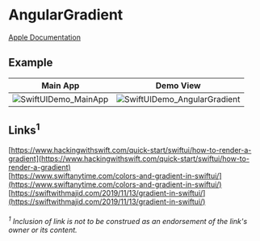 # AngularGradient
  
[Apple Documentation](https://developer.apple.com/documentation/swiftui/angulargradient)
  
## Example
  
**Main App** | **Demo View**
:---------:|:---------:
![SwiftUIDemo_MainApp](https://user-images.githubusercontent.com/113631682/203643829-8308c1d0-47a8-4225-aa7d-a33c7cc1a973.jpg) | ![SwiftUIDemo_AngularGradient](https://user-images.githubusercontent.com/113631682/203643859-16fea30f-4a16-43a1-85fe-04111c8c062f.jpg)
  
## Links<sup>1</sup>
  
[https://www.hackingwithswift.com/quick-start/swiftui/how-to-render-a-gradient](https://www.hackingwithswift.com/quick-start/swiftui/how-to-render-a-gradient)  
[https://www.swiftanytime.com/colors-and-gradient-in-swiftui/](https://www.swiftanytime.com/colors-and-gradient-in-swiftui/)  
[https://swiftwithmajid.com/2019/11/13/gradient-in-swiftui/](https://swiftwithmajid.com/2019/11/13/gradient-in-swiftui/)  
  
###### <sup>1</sup> Inclusion of link is not to be construed as an endorsement of the link's owner or its content.
